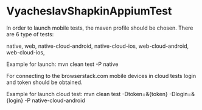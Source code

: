 # VyacheslavShapkinAppiumTest
In order to launch mobile tests, the maven profile should be chosen. There are 6 type of tests:

native,
web,
native-cloud-android,
native-cloud-ios,
web-cloud-android,
web-cloud-ios,

Example for launch: mvn clean test -P native

For connecting to the browserstack.com mobile devices in cloud tests login and token should be obtained.

Example for launch cloud test: mvn clean test -Dtoken=&{token} -Dlogin=&{login} -P native-cloud-android
